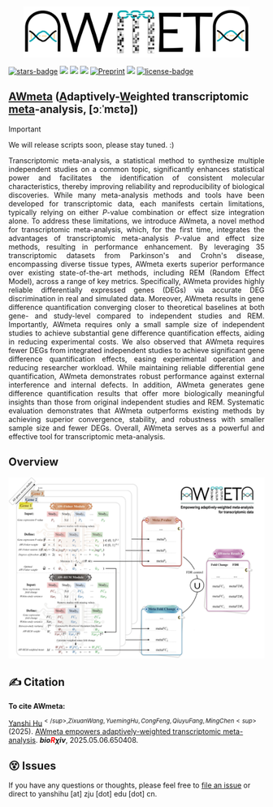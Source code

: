 <p align="center">
  <img height="100" src="AWmeta_logo.jpg" />
</p>


[![stars-badge](https://img.shields.io/github/stars/YanshiHu/AWmeta)](https://github.com/YanshiHu/AWmeta/stargazers)
![](https://img.shields.io/badge/language-R4.1.0-orange.svg)
![](https://img.shields.io/badge/environment-conda-blue.svg)
![](https://img.shields.io/badge/verison-1.0.0-ff69b4.svg)
[![Preprint](https://img.shields.io/badge/preprint-bioRχiv-C93A41)](https://www.biorxiv.org/content/10.1101/2025.05.06.650408)
[![](https://img.shields.io/badge/DOI-10.1101/2025.05.06.650408-4270C6)](https://doi.org/10.1101/2025.05.06.650408)
[![license-badge](https://img.shields.io/badge/License-MIT-yellow.svg)](https://opensource.org/licenses/MIT)


## **[<b>AWmeta</b>](https://github.com/YanshiHu/AWmeta) ([<ins><b>A</b></ins>](https://github.com/YanshiHu/AWmeta)daptively-[<ins><b>W</b></ins>](https://github.com/YanshiHu/AWmeta)eighted transcriptomic [<ins><b>meta</b></ins>](https://github.com/YanshiHu/AWmeta)-analysis, [ɔːˈmɛtə])**

> [!IMPORTANT]
> We will release scripts soon, please stay tuned. :)

<p align="justify">
    Transcriptomic meta-analysis, a statistical method to synthesize multiple independent studies on a common topic, significantly enhances statistical power and facilitates the identification of consistent molecular characteristics, thereby improving reliability and reproducibility of biological discoveries. While many meta-analysis methods and tools have been developed for transcriptomic data, each manifests certain limitations, typically relying on either <i>P</i>-value combination or effect size integration alone. To address these limitations, we introduce AWmeta, a novel method for transcriptomic meta-analysis, which, for the first time, integrates the advantages of transcriptomic meta-analysis <i>P</i>-value and effect size methods, resulting in performance enhancement. By leveraging 35 transcriptomic datasets from Parkinson's and Crohn's disease, encompassing diverse tissue types, AWmeta exerts superior performance over existing state-of-the-art methods, including REM (Random Effect Model), across a range of key metrics. Specifically, AWmeta provides highly reliable differentially expressed genes (DEGs) via accurate DEG discrimination in real and simulated data. Moreover, AWmeta results in gene difference quantification converging closer to theoretical baselines at both gene- and study-level compared to independent studies and REM. Importantly, AWmeta requires only a small sample size of independent studies to achieve substantial gene difference quantification effects, aiding in reducing experimental costs. We also observed that AWmeta requires fewer DEGs from integrated independent studies to achieve significant gene difference quantification effects, easing experimental operation and reducing researcher workload. While maintaining reliable differential gene quantification, AWmeta demonstrates robust performance against external interference and internal defects. In addition, AWmeta generates gene difference quantification results that offer more biologically meaningful insights than those from original independent studies and REM. Systematic evaluation demonstrates that AWmeta outperforms existing methods by achieving superior convergence, stability, and robustness with smaller sample size and fewer DEGs. Overall, AWmeta serves as a powerful and effective tool for transcriptomic meta-analysis.
</p>


## Overview

<img src="AWmeta_methodology.jpg" width="850">


## ✍️ Citation<a name="citation"></a>

**To cite AWmeta:**

<ins>Yanshi Hu</ins><sup>$</sup>, Zixuan Wang, Yueming Hu, Cong Feng, Qiuyu Fang, Ming Chen<sup>$</sup> (2025). [AWmeta empowers adaptively-weighted transcriptomic meta-analysis](https://doi.org/10.1101/2025.05.06.650408). <i><b>bio<span style="color:#ff0000;">R</span>&chi;iv</b></i>, 2025.05.06.650408.


## 😵 Issues<a name="issues"></a>

If you have any questions or thoughts, please feel free to  [file an issue](https://github.com/YanshiHu/AWmeta/issues) or direct to yanshihu [at] zju [dot] edu [dot] cn.

